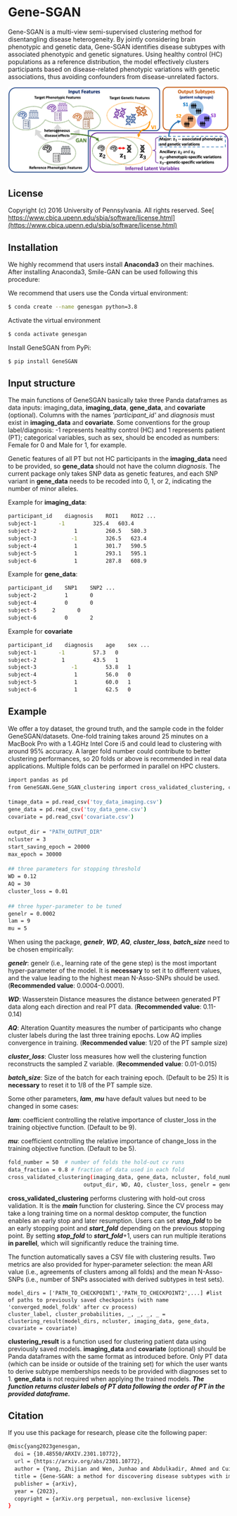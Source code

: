# Gene-SGAN
Gene-SGAN is a multi-view semi-supervised clustering method for disentangling disease heterogeneity. By jointly considering brain phenotypic and genetic data, Gene-SGAN identifies disease subtypes with associated phenotypic and genetic signatures. Using healthy control (HC) populations as a reference distribution, the model effectively clusters participants based on disease-related phenotypic variations with genetic associations, thus avoiding confounders from disease-unrelated factors.


![image info](./datasets/Gene-SGAN.png)

## License
Copyright (c) 2016 University of Pennsylvania. All rights reserved. See[ https://www.cbica.upenn.edu/sbia/software/license.html](https://www.cbica.upenn.edu/sbia/software/license.html)

## Installation
We highly recommend that users install **Anaconda3** on their machines. After installing Anaconda3, Smile-GAN can be used following this procedure:

We recommend that users use the Conda virtual environment:


```bash
$ conda create --name genesgan python=3.8
```
Activate the virtual environment

```bash
$ conda activate genesgan
```
Install GeneSGAN from PyPi:

```bash
$ pip install GeneSGAN
```



## Input structure
The main functions of GeneSGAN basically take three Panda dataframes as data inputs: imaging_data, **imaging_data**, **gene_data**, and **covariate** (optional). Columns with the names *'participant_id'* and *diagnosis* must exist in **imaging_data** and **covariate**. Some conventions for the group label/diagnosis: -1 represents healthy control (HC) and 1 represents patient (PT); categorical variables, such as sex, should be encoded as numbers: Female for 0 and Male for 1, for example. 

Genetic features of all PT but not HC participants in the **imaging_data** need to be provided, so **gene_data** should not have the column *diagnosis*.
The current package only takes SNP data as genetic features, and each SNP variant in **gene_data** needs to be recoded into 0, 1, or 2, indicating the number of minor alleles. 

Example for **imaging_data**:

```bash
participant_id    diagnosis    ROI1    ROI2 ...
subject-1	    -1         325.4   603.4
subject-2            1         260.5   580.3
subject-3           -1         326.5   623.4
subject-4            1         301.7   590.5
subject-5            1	       293.1   595.1
subject-6            1         287.8   608.9
```
Example for **gene_data**:

```bash
participant_id    SNP1    SNP2 ...
subject-2         1       0
subject-4         0       0
subject-5	  2       0
subject-6         0       2
```

Example for **covariate**

```bash
participant_id    diagnosis    age    sex ...
subject-1	    -1         57.3   0
subject-2 	     1         43.5   1
subject-3           -1         53.8   1
subject-4            1         56.0   0
subject-5            1	       60.0   1
subject-6            1         62.5   0
```

## Example
We offer a toy dataset, the ground truth, and the sample code in the folder GeneSGAN/datasets. One-fold training takes around 25 minutes on a MacBook Pro with a 1.4GHz Intel Core i5 and could lead to clustering with around 95% accuracy. A larger fold number could contribute to better clustering performances, so 20 folds or above is recommended in real data applications. Multiple folds can be performed in parallel on HPC clusters.

```bash
import pandas as pd
from GeneSGAN.Gene_SGAN_clustering import cross_validated_clustering, clustering_result

timage_data = pd.read_csv('toy_data_imaging.csv')
gene_data = pd.read_csv('toy_data_gene.csv')
covariate = pd.read_csv('covariate.csv')

output_dir = "PATH_OUTPUT_DIR"
ncluster = 3
start_saving_epoch = 20000
max_epoch = 30000

## three parameters for stopping threshold
WD = 0.12
AQ = 30
cluster_loss = 0.01

## three hyper-parameter to be tuned
genelr = 0.0002
lam = 9
mu = 5
```

When using the package, ***genelr***, ***WD***, ***AQ***, ***cluster\_loss***, ***batch\_size*** need to be chosen empirically:

***genelr***: genelr (i.e., learning rate of the gene step) is the most important hyper-parameter of the model. It is **necessary** to set it to different values, and the value leading to the highest mean N-Asso-SNPs should be used. (**Recommended value**: 0.0004-0.0001).

***WD***: Wasserstein Distance measures the distance between generated PT data along each direction and real PT data. (**Recommended value**: 0.11-0.14)

***AQ***: Alteration Quantity measures the number of participants who change cluster labels during the last three training epochs. Low AQ implies convergence in training. (**Recommended value**: 1/20 of the PT sample size)

***cluster\_loss***: Cluster loss measures how well the clustering function reconstructs the sampled Z variable. (**Recommended value**: 0.01-0.015)

***batch\_size***: Size of the batch for each training epoch. (Default to be 25) It is **necessary** to reset it to 1/8 of the PT sample size.

Some other parameters, ***lam***, ***mu*** have default values but need to be changed in some cases:

***lam***: coefficient controlling the relative importance of cluster\_loss in the training objective function. (Default to be 9).

***mu***: coefficient controlling the relative importance of change\_loss in the training objective function. (Default to be 5).



```bash				    
fold_number = 50  # number of folds the hold-out cv runs
data_fraction = 0.8 # fraction of data used in each fold
cross_validated_clustering(imaging_data, gene_data, ncluster, fold_number, data_fraction, start_saving_epoch, max_epoch,\
					    output_dir, WD, AQ, cluster_loss, genelr = genelr, lam = lam, mu = mu, covariate=covariate)
```

**cross\_validated\_clustering** performs clustering with hold-out cross validation. It is the ***main*** function for clustering. Since the CV process may take a long training time on a normal desktop computer, the function enables an early stop and later resumption. Users can set ***stop\_fold*** to be an early stopping point and ***start\_fold*** depending on the previous stopping point. By setting ***stop\_fold*** to ***start\_fold***+1, users can run multiple iterations **in parellel**, which will significantly reduce the training time.

The function automatically saves a CSV file with clustering results. Two metrics are also provided for hyper-parameter selection: the mean ARI value (i.e., agreements of clusters among all folds) and the mean N-Asso-SNPs (i.e., number of SNPs associated with derived subtypes in test sets).

```					    
model_dirs = ['PATH_TO_CHECKPOINT1','PATH_TO_CHECKPOINT2',...] #list of paths to previously saved checkpoints (with name 'converged_model_foldk' after cv process)
cluster_label, cluster_probabilities, _, _, _, _ = clustering_result(model_dirs, ncluster, imaging_data, gene_data, covariate = covariate)
```
**clustering\_result** is a function used for clustering patient data using previously saved models. **imaging_data** and **covariate** (optional) should be Panda dataframes with the same format as introduced before. Only PT data (which can be inside or outside of the training set) for which the user wants to derive subtype memberships needs to be provided with diagnoses set to 1. **gene_data** is not required when applying the trained models. ***The function returns cluster labels of PT data following the order of PT in the provided dataframe.***


## Citation
If you use this package for research, please cite the following paper:


```bash
@misc{yang2023genesgan,
  doi = {10.48550/ARXIV.2301.10772},
  url = {https://arxiv.org/abs/2301.10772},
  author = {Yang, Zhijian and Wen, Junhao and Abdulkadir, Ahmed and Cui, Yuhan and Erus, Guray and Mamourian, Elizabeth and Melhem, Randa and Srinivasan, Dhivya and Govindarajan, Sindhuja T. and Chen, Jiong and Habes, Mohamad and Masters, Colin L. and Maruff, Paul and Fripp, Jurgen and Ferrucci, Luigi and Albert, Marilyn S. and Johnson, Sterling C. and Morris, John C. and LaMontagne, Pamela and Marcus, Daniel S. and Benzinger, Tammie L. S. and Wolk, David A. and Shen, Li and Bao, Jingxuan and Resnick, Susan M. and Shou, Haochang and Nasrallah, Ilya M. and Davatzikos, Christos},  
  title = {Gene-SGAN: a method for discovering disease subtypes with imaging and genetic signatures via multi-view weakly-supervised deep clustering},  
  publisher = {arXiv},  
  year = {2023},  
  copyright = {arXiv.org perpetual, non-exclusive license}
}

```


